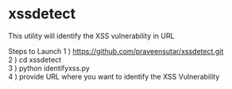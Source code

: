 # xssdetect
This utility will identify the XSS vulnerability in URL

Steps to Launch
1 ) https://github.com/praveensutar/xssdetect.git <br>
2 ) cd xssdetect  <br>
3 ) python identifyxss.py  <br>
4 ) provide URL where you want to identify the XSS Vulnerability  <br> 

